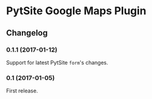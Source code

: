 # PytSite Google Maps Plugin


## Changelog


### 0.1.1 (2017-01-12)
Support for latest PytSite `form`'s changes.


### 0.1 (2017-01-05)
First release.
